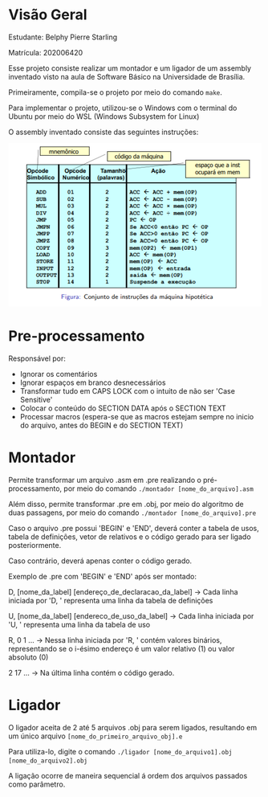 # Visão Geral
Estudante: Belphy Pierre Starling 

Matrícula: 202006420

Esse projeto consiste realizar um montador e um ligador de um assembly inventado visto na aula de Software Básico na Universidade de Brasília.

Primeiramente, compila-se o projeto por meio do comando `make`.

Para implementar o projeto, utilizou-se o Windows com o terminal do Ubuntu por meio do WSL (Windows Subsystem for Linux)

O assembly inventado consiste das seguintes instruções:

![Tabela de Instruções do Assembly Inventado](tabela_assembly.png)

# Pre-processamento
Responsável por:
- Ignorar os comentários
- Ignorar espaços em branco desnecessários
- Transformar tudo em CAPS LOCK com o intuito de não ser 'Case Sensitive'
- Colocar o conteúdo do SECTION DATA após o SECTION TEXT
- Processar macros (espera-se que as macros estejam sempre no inicio do arquivo, antes do BEGIN e do SECTION TEXT)

# Montador

Permite transformar um arquivo .asm em .pre realizando o pré-processamento, por meio do comando `./montador [nome_do_arquivo].asm`

Além disso, permite transformar .pre em .obj, por meio do algoritmo de duas passagens, por meio do comando `./montador [nome_do_arquivo].pre`

Caso o arquivo .pre possui 'BEGIN' e 'END', deverá conter a tabela de usos, tabela de definições, vetor de relativos e o código gerado para ser ligado posteriormente.

Caso contrário, deverá apenas conter o código gerado.

Exemplo de .pre com 'BEGIN' e 'END' após ser montado:

D, [nome_da_label] [endereço_de_declaracao_da_label]   -> Cada linha iniciada por 'D, ' representa uma linha da tabela de definições

U, [nome_da_label] [endereco_de_uso_da_label]   -> Cada linha iniciada por 'U, ' representa uma linha da tabela de uso

R, 0 1 ...   -> Nessa linha iniciada por 'R, ' contém valores binários, representando se o i-ésimo endereço é um valor relativo (1) ou valor absoluto (0)

2 17 ...   -> Na última linha contém o código gerado.

# Ligador

O ligador aceita de 2 até 5 arquivos .obj para serem ligados, resultando em um único arquivo `[nome_do_primeiro_arquivo_obj].e`

Para utiliza-lo, digite o comando `./ligador [nome_do_arquivo1].obj [nome_do_arquivo2].obj`

A ligação ocorre de maneira sequencial á ordem dos arquivos passados como parâmetro.


